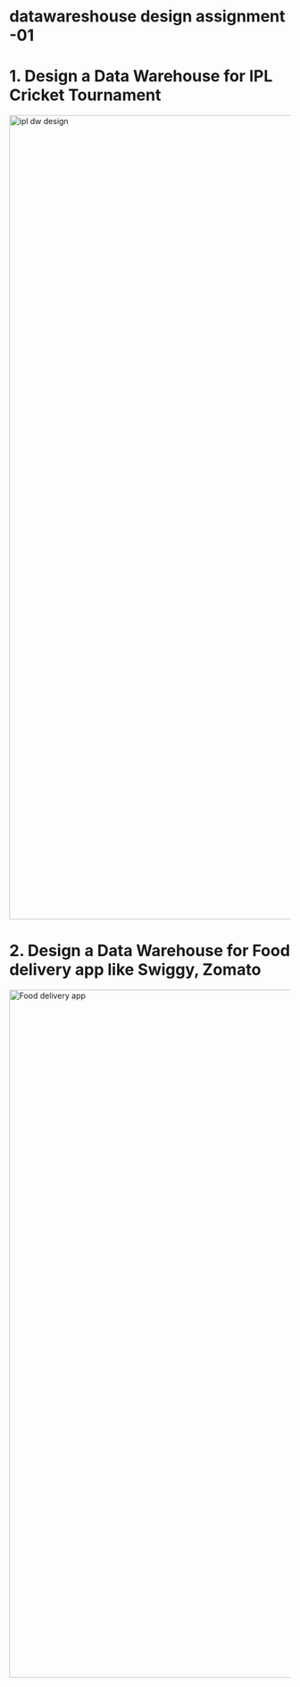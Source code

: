 # datawareshouse design assignment -01

# 1. Design a Data Warehouse for IPL Cricket Tournament

<img width="1440" alt="ipl dw design" src="https://user-images.githubusercontent.com/118034802/226103698-39ba48e4-cf9d-4084-898f-6ee99cf12ec2.png">


# 2. Design a Data Warehouse for Food delivery app like Swiggy, Zomato

<img width="1232" alt="Food delivery app" src="https://user-images.githubusercontent.com/118034802/226104382-b1b3cd81-425c-40cc-a032-89658105d576.png">
